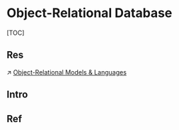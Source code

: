 # Object-Relational Database

[TOC]



## Res
↗ [Object-Relational Models & Languages](../../🗣️%20Data%20Models%20&%20Languages/Object-Relational%20Models%20&%20Languages/Object-Relational%20Models%20&%20Languages.md)



## Intro


## Ref

